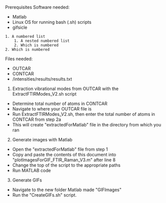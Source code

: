 Prerequisites
Software needed:
- Matlab
- Linux OS for running bash (.sh) scripts
- gifsicle


~~~
1. A numbered list
    1. A nested numbered list
    2. Which is numbered
2. Which is numbered
~~~



Files needed:
- OUTCAR
- CONTCAR
- /intensities/results/results.txt

1) Extraction vibrational modes from OUTCAR with the ExtractFTIRModes_V2.sh script
- Determine total number of atoms in CONTCAR
- Navigate to where your OUTCAR file is
- Run ExtractFTIRModes_V2.sh, then enter the total number of atoms in CONTCAR from step 2a
- This will create "extractedForMatlab" file in the directory from which you ran 

2) Generate images with Matlab
- Open the "extractedForMatlab" file from step 1
- Copy and paste the contents of this document into "plotImagesForGIF_FTIR_Raman_V3.m" after line 8
- Change the top of the script to the appropriate paths
- Run MATLAB code

3) Generate GIFs
- Navigate to the new folder Matlab made "GIFImages"
- Run the "CreateGIFs.sh" script.

